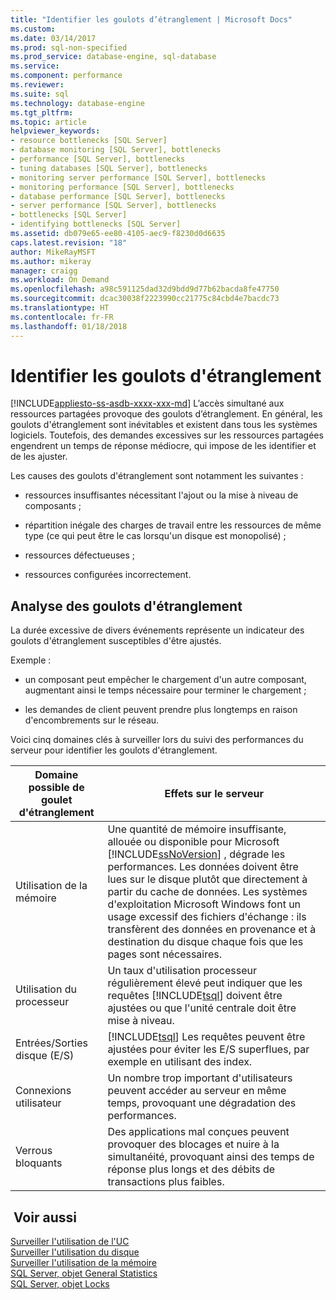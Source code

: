 ```yaml
---
title: "Identifier les goulots d’étranglement | Microsoft Docs"
ms.custom: 
ms.date: 03/14/2017
ms.prod: sql-non-specified
ms.prod_service: database-engine, sql-database
ms.service: 
ms.component: performance
ms.reviewer: 
ms.suite: sql
ms.technology: database-engine
ms.tgt_pltfrm: 
ms.topic: article
helpviewer_keywords:
- resource bottlenecks [SQL Server]
- database monitoring [SQL Server], bottlenecks
- performance [SQL Server], bottlenecks
- tuning databases [SQL Server], bottlenecks
- monitoring server performance [SQL Server], bottlenecks
- monitoring performance [SQL Server], bottlenecks
- database performance [SQL Server], bottlenecks
- server performance [SQL Server], bottlenecks
- bottlenecks [SQL Server]
- identifying bottlenecks [SQL Server]
ms.assetid: db079e65-ee80-4105-aec9-f8230d0d6635
caps.latest.revision: "18"
author: MikeRayMSFT
ms.author: mikeray
manager: craigg
ms.workload: On Demand
ms.openlocfilehash: a98c591125dad32d9bdd9d77b62bacda8fe47750
ms.sourcegitcommit: dcac30038f2223990cc21775c84cbd4e7bacdc73
ms.translationtype: HT
ms.contentlocale: fr-FR
ms.lasthandoff: 01/18/2018
---
```

# <a name="identify-bottlenecks"></a>Identifier les goulots d'étranglement
[!INCLUDE[appliesto-ss-asdb-xxxx-xxx-md](../../includes/appliesto-ss-asdb-xxxx-xxx-md.md)] L’accès simultané aux ressources partagées provoque des goulots d’étranglement. En général, les goulots d'étranglement sont inévitables et existent dans tous les systèmes logiciels. Toutefois, des demandes excessives sur les ressources partagées engendrent un temps de réponse médiocre, qui impose de les identifier et de les ajuster.  
  
 Les causes des goulots d'étranglement sont notamment les suivantes :  
  
-   ressources insuffisantes nécessitant l'ajout ou la mise à niveau de composants ;  
  
-   répartition inégale des charges de travail entre les ressources de même type (ce qui peut être le cas lorsqu'un disque est monopolisé) ;  
  
-   ressources défectueuses ;  
  
-   ressources configurées incorrectement.  
  
## <a name="analyzing-bottlenecks"></a>Analyse des goulots d'étranglement  
 La durée excessive de divers événements représente un indicateur des goulots d'étranglement susceptibles d'être ajustés.  
  
 Exemple :  
  
-   un composant peut empêcher le chargement d'un autre composant, augmentant ainsi le temps nécessaire pour terminer le chargement ;  
  
-   les demandes de client peuvent prendre plus longtemps en raison d'encombrements sur le réseau.  
  
 Voici cinq domaines clés à surveiller lors du suivi des performances du serveur pour identifier les goulots d'étranglement.  
  
|Domaine possible de goulet d'étranglement|Effets sur le serveur|  
|------------------------------|---------------------------|  
|Utilisation de la mémoire|Une quantité de mémoire insuffisante, allouée ou disponible pour Microsoft [!INCLUDE[ssNoVersion](../../includes/ssnoversion-md.md)] , dégrade les performances. Les données doivent être lues sur le disque plutôt que directement à partir du cache de données. Les systèmes d'exploitation Microsoft Windows font un usage excessif des fichiers d'échange : ils transfèrent des données en provenance et à destination du disque chaque fois que les pages sont nécessaires.|  
|Utilisation du processeur|Un taux d'utilisation processeur régulièrement élevé peut indiquer que les requêtes [!INCLUDE[tsql](../../includes/tsql-md.md)] doivent être ajustées ou que l'unité centrale doit être mise à niveau.|  
|Entrées/Sorties disque (E/S)|[!INCLUDE[tsql](../../includes/tsql-md.md)] Les requêtes peuvent être ajustées pour éviter les E/S superflues, par exemple en utilisant des index.|  
|Connexions utilisateur|Un nombre trop important d'utilisateurs peuvent accéder au serveur en même temps, provoquant une dégradation des performances.|  
|Verrous bloquants|Des applications mal conçues peuvent provoquer des blocages et nuire à la simultanéité, provoquant ainsi des temps de réponse plus longs et des débits de transactions plus faibles.|  
  
## <a name="see-also"></a> Voir aussi  
 [Surveiller l'utilisation de l'UC](../../relational-databases/performance-monitor/monitor-cpu-usage.md)   
 [Surveiller l'utilisation du disque](../../relational-databases/performance-monitor/monitor-disk-usage.md)   
 [Surveiller l'utilisation de la mémoire](../../relational-databases/performance-monitor/monitor-memory-usage.md)   
 [SQL Server, objet General Statistics](../../relational-databases/performance-monitor/sql-server-general-statistics-object.md)   
 [SQL Server, objet Locks](../../relational-databases/performance-monitor/sql-server-locks-object.md)  
  
  

